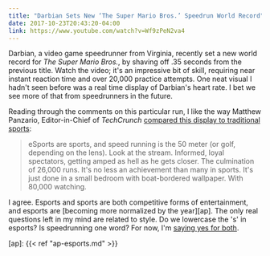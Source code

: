 ```yaml
---
title: "Darbian Sets New ‘The Super Mario Bros.’ Speedrun World Record"
date: 2017-10-23T20:43:20-04:00
link: https://www.youtube.com/watch?v=Wf9zPeN2va4
---
```


Darbian, a video game speedrunner from Virginia, recently set a new world record for _The Super Mario Bros._, by shaving off .35 seconds from the previous title. Watch the video; it's an impressive bit of skill, requiring near instant reaction time and over 20,000 practice attempts. One neat visual I hadn't seen before was a real time display of Darbian's heart rate. I bet we see more of that from speedrunners in the future. 

Reading through the comments on this particular run, I like the way Matthew Panzario, Editor-in-Chief of _TechCrunch_ [compared this display to traditional sports][mp]: 

> eSports are sports, and speed running is the 50 meter (or golf, depending on the lens). Look at the stream. Informed, loyal spectators, getting amped as hell as he gets closer. The culmination of 26,000 runs. It's no less an achievement than many in sports. It's just done in a small bedroom with boat-bordered wallpaper. With 80,000 watching.

I agree. Esports and sports are both competitive forms of entertainment, and esports are [becoming more normalized by the year][ap]. The only real  questions left in my mind are related to style. Do we lowercase the 's' in esports? Is speedrunning one word? For now, I'm [saying yes for both][afsg]. 

[mp]: https://twitter.com/panzer/status/922281190475702272
[afsg]: /projects/style-guide
[ap]: {{< ref "ap-esports.md" >}}